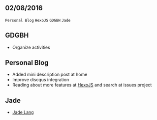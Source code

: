 02/08/2016
----------

`Personal Blog` `HexoJS` `GDGBH` `Jade`

## GDGBH

- Organize activities


## Personal Blog

- Added mini description post at home
- Improve discqus integration
- Reading about more features at [HexoJS](https://hexo.io) and search at issues project


## Jade
- [Jade Lang](http://jade-lang.com/)

